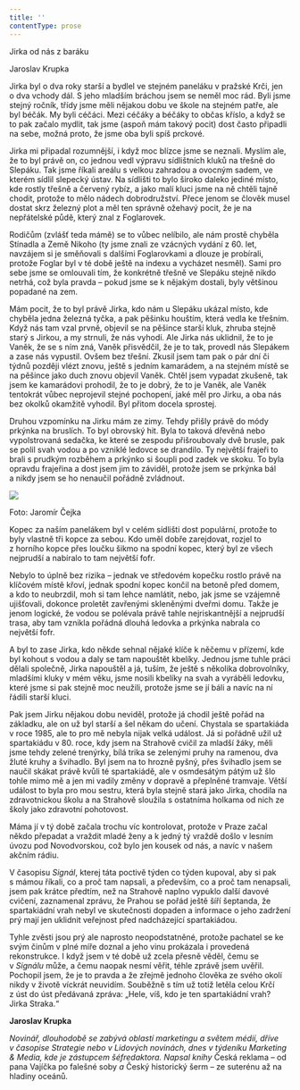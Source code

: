 ```yaml
---
title: ''
contentType: prose
---
```


<section>

Jirka od nás z baráku

Jaroslav Krupka

Jirka byl o dva roky starší a bydlel ve stejném paneláku v pražské Krči, jen o dva vchody dál. S jeho mladším bráchou jsem se neměl moc rád. Byli jsme stejný ročník, třídy jsme měli nějakou dobu ve škole na stejném patře, ale byl béčák. My byli céčáci. Mezi céčáky a béčáky to občas kříslo, a když se to pak začalo mydlit, tak jsme (aspoň mám takový pocit) dost často připadli na sebe, možná proto, že jsme oba byli spíš prckové.

Jirka mi připadal rozumnější, i když moc blízce jsme se neznali. Myslím ale, že to byl právě on, co jednou vedl výpravu sídlištních kluků na třešně do Slepáku. Tak jsme říkali areálu s velkou zahradou a ovocným sadem, ve kterém sídlil slepecký ústav. Na sídlišti to bylo široko daleko jediné místo, kde rostly třešně a červený rybíz, a jako malí kluci jsme na ně chtěli tajně chodit, protože to mělo nádech dobrodružství. Přece jenom se člověk musel dostat skrz železný plot a měl ten správně ožehavý pocit, že je na nepřátelské půdě, který znal z Foglarovek.

Rodičům (zvlášť teda mámě) se to vůbec nelíbilo, ale nám prostě chyběla Stínadla a Země Nikoho (ty jsme znali ze vzácných vydání z 60. let, navzájem si je směňovali s dalšími Foglarovkami a dlouze je probírali, protože Foglar byl v té době ještě na indexu a vycházet nesměl). Sami pro sebe jsme se omlouvali tím, že konkrétně třešně ve Slepáku stejně nikdo netrhá, což byla pravda – pokud jsme se k nějakým dostali, byly většinou popadané na zem.

Mám pocit, že to byl právě Jirka, kdo nám u Slepáku ukázal místo, kde chyběla jedna železná tyčka, a pak pěšinku houštím, která vedla ke třešním. Když nás tam vzal prvně, objevil se na pěšince starší kluk, zhruba stejně starý s Jirkou, a my strnuli, že nás vyhodí. Ale Jirka nás uklidnil, že to je Vaněk, že se s ním zná, Vaněk přisvědčil, že je to tak, provedl nás Slepákem a zase nás vypustil. Ovšem bez třešní. Zkusil jsem tam pak o pár dní či týdnů později vlézt znovu, ještě s jedním kamarádem, a na stejném místě se na pěšince jako duch znovu objevil Vaněk. Chtěl jsem vypadat zkušeně, tak jsem ke kamarádovi prohodil, že to je dobrý, že to je Vaněk, ale Vaněk tentokrát vůbec neprojevil stejné pochopení, jaké měl pro Jirku, a oba nás bez okolků okamžitě vyhodil. Byl přitom docela sprostej.

Druhou vzpomínku na Jirku mám ze zimy. Tehdy přišly právě do módy prkýnka na bruslích. To byl obrovský hit. Byla to taková dřevěná nebo vypolstrovaná sedačka, ke které se zespodu přišroubovaly dvě brusle, pak se polil svah vodou a po vzniklé ledovce se drandilo. Ty největší frajeři to brali s prudkým rozběhem a prkýnko si šoupli pod zadek ve skoku. To byla opravdu frajeřina a dost jsem jim to záviděl, protože jsem se prkýnka bál a nikdy jsem se ho nenaučil pořádně zvládnout.

</section>

<section>

![](../Images/066.jpg)

Foto: Jaromír Čejka

Kopec za naším panelákem byl v celém sídlišti dost populární, protože to byly vlastně tři kopce za sebou. Kdo uměl dobře zarejdovat, rozjel to z horního kopce přes loučku šikmo na spodní kopec, který byl ze všech nejprudší a nabíralo to tam největší fofr.

Nebylo to úplně bez rizika – jednak ve středovém kopečku rostlo právě na klíčovém místě křoví, jednak spodní kopec končil na betoně před domem, a kdo to neubrzdil, moh si tam lehce namlátit, nebo, jak jsme se vzájemně ujišťovali, dokonce proletět zavřenými skleněnými dveřmi domu. Takže je jenom logické, že vodou se polévala právě tahle nejriskantnější a nejprudší trasa, aby tam vznikla pořádná dlouhá ledovka a prkýnka nabrala co největší fofr.

A byl to zase Jirka, kdo někde sehnal nějaké klíče k něčemu v přízemí, kde byl kohout s vodou a daly se tam napouštět kbelíky. Jednou jsme tuhle práci dělali společně, Jirka napouštěl a já, tuším, že ještě s několika dobrovolníky, mladšími kluky v mém věku, jsme nosili kbelíky na svah a vyráběli ledovku, které jsme si pak stejně moc neužili, protože jsme se jí báli a navíc na ní řádili starší kluci.

Pak jsem Jirku nějakou dobu neviděl, protože já chodil ještě pořád na základku, ale on už byl starší a šel někam do učení. Chystala se spartakiáda v roce 1985, ale to pro mě nebyla nijak velká událost. Já si pořádně užil už spartakiádu v 80. roce, kdy jsem na Strahově cvičil za mladší žáky, měli jsme tehdy zelené trenýrky, bílá trika se zelenými pruhy na ramenou, dva žluté kruhy a švihadlo. Byl jsem na to hrozně pyšný, přes švihadlo jsem se naučil skákat právě kvůli té spartakiádě, ale v osmdesátým pátým už šlo tohle mimo mě a jen mi vadily změny v dopravě a přeplněné tramvaje. Větší událost to byla pro mou sestru, která byla stejně stará jako Jirka, chodila na zdravotnickou školu a na Strahově sloužila s ostatníma holkama od nich ze školy jako zdravotní pohotovost.

Máma jí v tý době začala trochu víc kontrolovat, protože v Praze začal někdo přepadat a vraždit mladé ženy a k jedný tý vraždě došlo v lesním úvozu pod Novodvorskou, což bylo jen kousek od nás, a navíc v našem akčním rádiu.

V časopisu _Signál_, kterej táta poctivě týden co týden kupoval, aby si pak s mámou říkali, co a proč tam napsali, a především, co a proč tam nenapsali, jsem pak krátce předtím, než na Strahově naplno vypuklo další davové cvičení, zaznamenal zprávu, že Prahou se pořád ještě šíří šeptanda, že spartakiádní vrah nebyl ve skutečnosti dopaden a informace o jeho zadržení prý mají jen uklidnit veřejnost před nadcházející spartakiádou.

Tyhle zvěsti jsou prý ale naprosto neopodstatněné, protože pachatel se ke svým činům v plné míře doznal a jeho vinu prokázala i provedená rekonstrukce. I když jsem v té době už zcela přesně věděl, čemu se v _Signálu_ může, a čemu naopak nesmí věřit, téhle zprávě jsem uvěřil. Pochopil jsem, že je to pravda a že zřejmě jednoho člověka ze svého okolí nikdy v životě víckrát neuvidím. Souběžně s tím už totiž letěla celou Krčí z úst do úst předávaná zpráva: „Hele, víš, kdo je ten spartakiádní vrah? Jirka Straka.“

</section>

<section>

**Jaroslav Krupka**

_Novinář, dlouhodobě se zabývá oblastí marketingu a světem médií, dříve v časopise Strategie nebo v Lidových novinách, dnes v týdeníku Marketing & Media, kde je zástupcem šéfredaktora. Napsal knihy_ Česká reklama – od pana Vajíčka po falešné soby _a_ Český historický šerm – ze suterénu až na hladiny oceánů.

</section>
